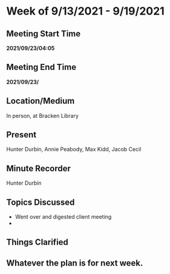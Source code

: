 # Week of 9/13/2021 - 9/19/2021

## Meeting Start Time

**2021/09/23/04:05**

## Meeting End Time

**2021/09/23/**

## Location/Medium

In person, at Bracken Library

## Present

Hunter Durbin, Annie Peabody, Max Kidd, Jacob Cecil

## Minute Recorder

Hunter Durbin

## Topics Discussed

- Went over and digested client meeting
- 

## Things Clarified

Whatever the plan is for next week.
- 